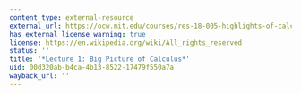```yaml
---
content_type: external-resource
external_url: https://ocw.mit.edu/courses/res-18-005-highlights-of-calculus-spring-2010/resources/big-picture-of-calculus/
has_external_license_warning: true
license: https://en.wikipedia.org/wiki/All_rights_reserved
status: ''
title: '*Lecture 1: Big Picture of Calculus*'
uid: 00d320ab-b4ca-4b13-8522-17479f550a7a
wayback_url: ''
---
```

